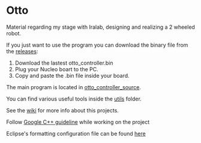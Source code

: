 # Otto
Material regarding my stage with Iralab, designing and realizing a 2 wheeled robot.

If you just want to use the program you can download the binary file from the [releases](https://github.com/iralabdisco/otto/releases): 
1. Download the lastest otto_controller.bin
2. Plug your Nucleo boart to the PC.
3. Copy and paste the .bin file inside your board.

The main program is located in [otto_controller_source](https://github.com/iralabdisco/otto/tree/otto_controller_source).

You can find various useful tools inside the [utils](https://github.com/iralabdisco/otto/tree/utils) folder.

See the [wiki](https://github.com/iralabdisco/otto/wiki) for more info about this projects.

Follow [Google C++ guideline](https://google.github.io/styleguide/cppguide.html) while working on the project

Eclipse's formatting configuration file can be found [here](https://github.com/google/styleguide/blob/gh-pages/eclipse-cpp-google-style.xml)

